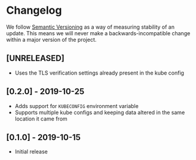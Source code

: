 # Changelog

We follow [Semantic Versioning](http://semver.org/) as a way of measuring stability of an update. This
means we will never make a backwards-incompatible change within a major version of the project.

## [UNRELEASED]

- Uses the TLS verification settings already present in the kube config

## [0.2.0] - 2019-10-25

- Adds support for `KUBECONFIG` environment variable
- Supports multiple kube configs and keeping data altered in the same location it came from

## [0.1.0] - 2019-10-15

- Initial release
